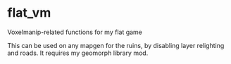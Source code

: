 # flat_vm
Voxelmanip-related functions for my flat game

This can be used on any mapgen for the ruins, by disabling layer relighting and roads. It requires my geomorph library mod.
